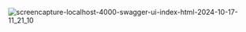 ![screencapture-localhost-4000-swagger-ui-index-html-2024-10-17-11_21_10](https://github.com/user-attachments/assets/6eb4f61d-2fc8-4334-9bdf-91fb31fc3c68)
